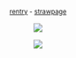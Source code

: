 
<div align="center">

<div align="center">
  <div align="center"> 

 <sup>[rentry](https://rentry.co/petshp) - [strawpage](https://siteurl.straw.page/)

<p align="center"> <img src="https://64.media.tumblr.com/9b4a4dc91f18bea6f065295ef1093624/1e18df59510f3954-26/s100x200/47cab50feacd01dd1dfb216bdfd6360319f2a456.gifv" > </p> 
<div align="center"> 
  
<p align="center"> <img src="https://komarev.com/ghpvc/?username=borderIine&label=stalkers&color=000000&style=plastic&base=20000" />
  </div>

<div align="center"> 
